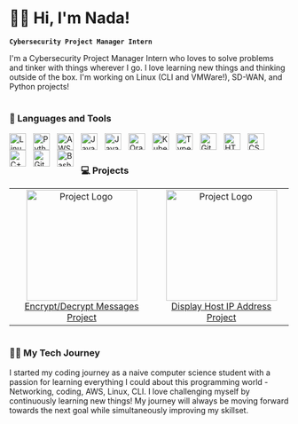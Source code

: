 # 🏄‍♀️ Hi, I'm Nada!

**`Cybersecurity Project Manager Intern`**

I'm a Cybersecurity Project Manager Intern who loves to solve problems and tinker with things wherever I go. I love learning new things and thinking outside of the box. I'm working on Linux (CLI and VMWare!), SD-WAN, and Python projects!

#

### 🧰 Languages and Tools

<img align="left" alt="Linux" width="30px" style="padding-right:10px;" src="https://cdn.jsdelivr.net/gh/devicons/devicon/icons/linux/linux-original.svg" />
<img align="left" alt="Python" width="30px" style="padding-right:10px;" src="https://cdn.jsdelivr.net/gh/devicons/devicon/icons/python/python-plain.svg" />
<img align="left" alt="AWS" width="30px" style="padding-right:10px;" src="https://cdn.jsdelivr.net/gh/devicons/devicon@latest/icons/amazonwebservices/amazonwebservices-original-wordmark.svg" />
<img align="left" alt="JavaScript" width="30px" style="padding-right:10px;" src="https://cdn.jsdelivr.net/gh/devicons/devicon/icons/javascript/javascript-plain.svg" />
<img align="left" alt="Java" width="30px" style="padding-right:10px;" src="https://cdn.jsdelivr.net/gh/devicons/devicon/icons/java/java-original.svg"/>
<img align="left" alt="Oracle" width="30px" style="padding-right:10px;" src="https://cdn.jsdelivr.net/gh/devicons/devicon@latest/icons/oracle/oracle-original.svg"/>
<img align="left" alt="Kubernetes" width="30px" style="padding-right:10px;" src="https://cdn.jsdelivr.net/gh/devicons/devicon@latest/icons/kubernetes/kubernetes-original.svg"/>
<img align="left" alt="TypeScript" width="30px" style="padding-right:10px;" src="https://cdn.jsdelivr.net/gh/devicons/devicon/icons/typescript/typescript-plain.svg" />
<img align="left" alt="Git" width="30px" style="padding-right:10px;" src="https://cdn.jsdelivr.net/gh/devicons/devicon/icons/git/git-original.svg" />
<img align="left" alt="HTML" width="30px" style="padding-right:10px;" src="https://cdn.jsdelivr.net/gh/devicons/devicon/icons/html5/html5-plain.svg" />
<img align="left" alt="CSS" width="30px" style="padding-right:10px;" src="https://cdn.jsdelivr.net/gh/devicons/devicon/icons/css3/css3-plain.svg" />
<img align="left" alt="C++" width="30px" style="padding-right:10px;" src="https://cdn.jsdelivr.net/gh/devicons/devicon/icons/cplusplus/cplusplus-line.svg" />
<img align="left" alt="GitHub" width="30px" style="padding-right:10px;" src="https://cdn.jsdelivr.net/gh/devicons/devicon/icons/github/github-original.svg" />
<img align="left" alt="Bash" width="30px" style="padding-right:10px;" src="https://cdn.jsdelivr.net/gh/devicons/devicon/icons/bash/bash-original.svg" />

<br />

#

### 💻 Projects


<table>
  <tr>
    <td align="center">
      <a href="https://github.com/yamibakuwa/Encrypt-Decrypt-Project">
        <img src="https://www.networkworld.com/wp-content/uploads/2023/11/protected_padlock_with_checkmark_amid_encrypted_data_cybersecurity_data_security_encryption_by_matejmo_gettyimages-872829036_cso_nw_2400x1600-100853298-orig.jpg?quality=50&strip=all" alt="Project Logo" width="200"/>
        <br>
        Encrypt/Decrypt Messages Project
      </a>
    </td>
    <td align="center">
      <a href="https://github.com/yamibakuwa/Display-Host-IP-Address">
        <img src="https://www.ipvanish.com/wp-content/uploads/2022/02/find-ip-address_og-1.png" alt="Project Logo" width="200"/>
        <br>
        Display Host IP Address Project
      </a>
    </td>
  </tr>
</table>


#

### 👩‍💻 My Tech Journey

I started my coding journey as a naive computer science student with a passion for learning everything I could about this programming world - Networking, coding, AWS, Linux, CLI. I love challenging myself by continuously learning new things! My journey will always be moving forward towards the next goal while simultaneously improving my skillset. 
